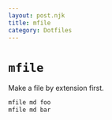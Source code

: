 ```yaml
---
layout: post.njk
title: mfile
category: Dotfiles
---
```


# `mfile`
Make a file by extension first.

```sh
mfile md foo
mfile md bar
```
